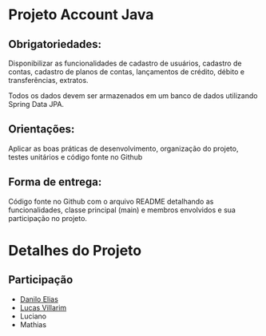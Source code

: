 # Projeto Account Java

## Obrigatoriedades:
Disponibilizar as funcionalidades de cadastro de usuários, cadastro de contas, cadastro de planos de contas, lançamentos de crédito, débito e transferências, extratos.

Todos os dados devem ser armazenados em um banco de dados utilizando Spring Data JPA.

## Orientações:
Aplicar as boas práticas de desenvolvimento, organização do projeto, testes unitários e código fonte no Github

## Forma de entrega:
Código fonte no Github com o arquivo README detalhando as funcionalidades, classe principal (main) e membros envolvidos e sua participação no projeto.

# Detalhes do Projeto

## Participação
- [Danilo Elias](https://github.com/danilose)
- [Lucas Villarim](https://github.com/LucasVillarim)
- Luciano
- Mathias
<!--stackedit_data:
eyJoaXN0b3J5IjpbLTE0NzQ1MDI0NzddfQ==
-->